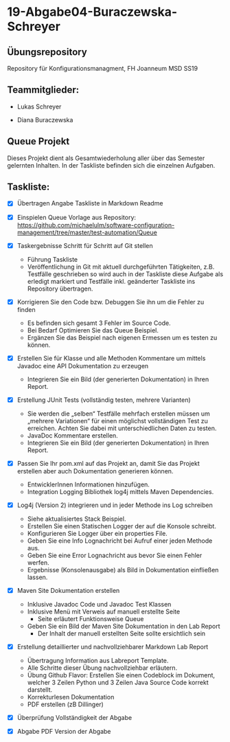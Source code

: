 # 19-Abgabe04-Buraczewska-Schreyer



## Übungsrepository ##

Repository für Konfigurationsmanagment, FH Joanneum MSD SS19



## Teammitglieder: ##

- Lukas Schreyer

- Diana Buraczewska

  

## Queue Projekt ##

Dieses Projekt dient als Gesamtwiederholung aller über das Semester gelernten Inhalten. In der Taskliste befinden sich die einzelnen Aufgaben.



## Taskliste: ##

- [x] Übertragen Angabe Taskliste in Markdown Readme
- [x] Einspielen Queue Vorlage aus Repository: https://github.com/michaelulm/software-configuration-management/tree/master/test-automation/Queue
- [x] Taskergebnisse Schritt für Schritt auf Git stellen
  - Führung Taskliste
  - Veröffentlichung in Git mit aktuell durchgeführten Tätigkeiten, z.B. Testfälle geschrieben so wird auch in der Taskliste diese Aufgabe als erledigt markiert und Testfälle inkl. geänderter Taskliste ins Repository übertragen.
- [x] Korrigieren Sie den Code bzw. Debuggen Sie ihn um die Fehler zu finden
  - Es befinden sich gesamt 3 Fehler im Source Code.
  - Bei Bedarf Optimieren Sie das Queue Beispiel.
  - Ergänzen Sie das Beispiel nach eigenen Ermessen um es testen zu können.
- [x] Erstellen Sie für Klasse und alle Methoden Kommentare um mittels Javadoc eine API Dokumentation zu erzeugen
  - Integrieren Sie ein Bild (der generierten Dokumentation) in Ihren Report.
- [x] Erstellung JUnit Tests (vollständig testen, mehrere Varianten)
  - Sie werden die „selben“ Testfälle mehrfach erstellen müssen um „mehrere Variationen“ für einen möglichst vollständigen Test zu erreichen. Achten Sie dabei mit unterschiedlichen Daten zu testen.
  - JavaDoc Kommentare erstellen.
  - Integrieren Sie ein Bild (der generierten Dokumentation) in Ihren Report.
- [x] Passen Sie Ihr pom.xml auf das Projekt an, damit Sie das Projekt erstellen aber auch Dokumentation generieren können.
  - EntwicklerInnen Informationen hinzufügen.
  - Integration Logging Bibliothek log4j mittels Maven Dependencies.
- [x] Log4j (Version 2) integrieren und in jeder Methode ins Log schreiben
  - Siehe aktualisiertes Stack Beispiel.
  - Erstellen Sie einen Statischen Logger der auf die Konsole schreibt.
  - Konfigurieren Sie Logger über ein properties File.
  - Geben Sie eine Info Lognachricht bei Aufruf einer jeden Methode aus.
  - Geben Sie eine Error Lognachricht aus bevor Sie einen Fehler werfen.
  - Ergebnisse (Konsolenausgabe) als Bild in Dokumentation einfließen lassen.
- [x] Maven Site Dokumentation erstellen
  - Inklusive Javadoc Code und Javadoc Test Klassen
  - Inklusive Menü mit Verweis auf manuell erstellte Seite
    - Seite erläutert Funktionsweise Queue
  - Geben Sie ein Bild der Maven Site Dokumentation in den Lab Report
    - Der Inhalt der manuell erstellten Seite sollte ersichtlich sein
- [x] Erstellung detaillierter und nachvollziehbarer Markdown Lab Report
  - Übertragung Information aus Labreport Template.
  - Alle Schritte dieser Übung nachvollziehbar erläutern.
  - Übung Github Flavor: Erstellen Sie einen Codeblock im Dokument, welcher 3 Zeilen Python und 3 Zeilen Java Source Code korrekt darstellt.
  - Korrekturlesen Dokumentation
  - PDF erstellen (zB Dillinger)
- [x] Überprüfung Vollständigkeit der Abgabe
- [x] Abgabe PDF Version der Abgabe

